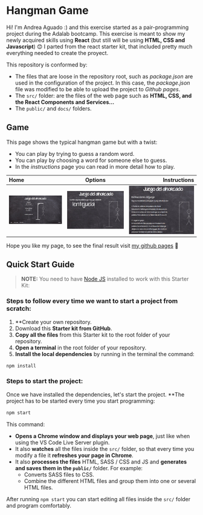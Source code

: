 # Hangman Game

Hi! I'm Andrea Aguado :) and this exercise started as a pair-programming project during the Adalab bootcamp.
This exercise is meant to show my newly acquired skills using **React** (but still will be using **HTML, CSS and Javascript**) 😊
I parted from the react starter kit, that included pretty much everything needed to create the proyect.

This repository is conformed by:

- The files that are loose in the repository root, such as _package.json_ are used in the configuration of the project. In this case, the _package.json_ file was modified to be able to upload the project to _Github pages_.
- The `src/` folder: are the files of the web page such as **HTML, CSS, and the React Components and Services...**
- The `public/` and `docs/` folders.

## Game

This page shows the typical hangman game but with a twist:

- You can play by trying to guess a random word.
- You can play by choosing a word for someone else to guess.
- In the _instructions_ page you can read in more detail how to play.

| Home                                                                                                                  |                                                        Options                                                         |                                                                                                                     Instructions |
| :-------------------------------------------------------------------------------------------------------------------- | :--------------------------------------------------------------------------------------------------------------------: | -------------------------------------------------------------------------------------------------------------------------------: |
| <img src="./public/pageThumbnail.PNG" alt="Preview home"  position="left" style="margin-right: 10px; width: 450px" /> | <img src="./public/optionsPreview.PNG" alt="Options page" position="right"  style="margin-right: 10px;width: 450px" /> | <img src="./public/instructionsPreview.PNG" alt="Instructions page" position="right"  style="margin-right: 10px;width: 450px" /> |

Hope you like my page, to see the final result visit [my github pages](https://andreaaguado.github.io/hangman-game/) 🤗

## Quick Start Guide

> **NOTE:** You need to have [Node JS](https://nodejs.org/) installed to work with this Starter Kit:

### Steps to follow every time we want to start a project from scratch:

1. \*\*Create your own repository.
1. Download this **Starter kit from GitHub**.
1. **Copy all the files** from this Starter kit to the root folder of your repository.
1. **Open a terminal** in the root folder of your repository.
1. **Install the local dependencies** by running in the terminal the command:

```bash
npm install
```

### Steps to start the project:

Once we have installed the dependencies, let's start the project. \*\*The project has to be started every time you start programming:

```bash
npm start
```

This command:

- **Opens a Chrome window and displays your web page**, just like when using the VS Code Live Server plugin.
- It also **watches** all the files inside the `src/` folder, so that every time you modify a file it **refreshes your page in Chrome**.
- It also **processes the files** HTML, SASS / CSS and JS and **generates and saves them in the `public/`** folder. For example:
  - Converts SASS files to CSS.
  - Combine the different HTML files and group them into one or several HTML files.

After running `npm start` you can start editing all files inside the `src/` folder and program comfortably.
